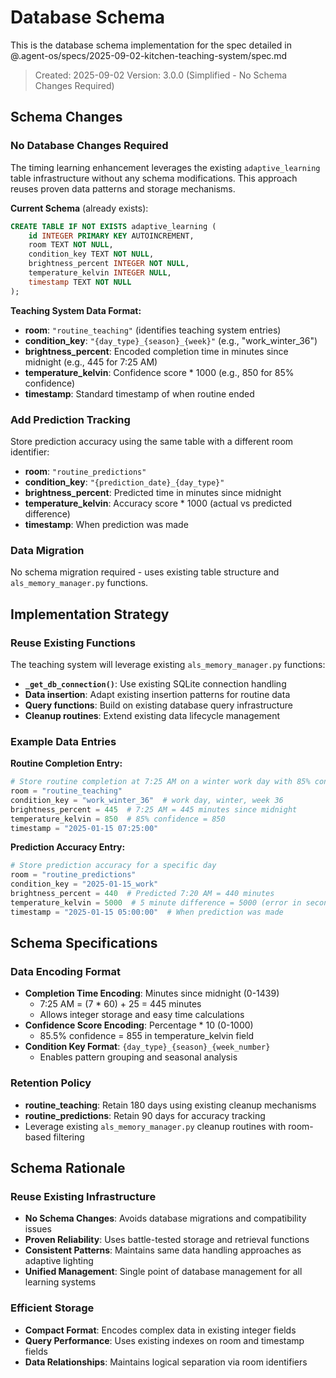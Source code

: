 # Database Schema

This is the database schema implementation for the spec detailed in @.agent-os/specs/2025-09-02-kitchen-teaching-system/spec.md

> Created: 2025-09-02
> Version: 3.0.0 (Simplified - No Schema Changes Required)

## Schema Changes

### No Database Changes Required

The timing learning enhancement leverages the existing `adaptive_learning` table infrastructure without any schema modifications. This approach reuses proven data patterns and storage mechanisms.

**Current Schema** (already exists):
```sql
CREATE TABLE IF NOT EXISTS adaptive_learning (
    id INTEGER PRIMARY KEY AUTOINCREMENT,
    room TEXT NOT NULL,
    condition_key TEXT NOT NULL,
    brightness_percent INTEGER NOT NULL,
    temperature_kelvin INTEGER NULL,
    timestamp TEXT NOT NULL
);
```

**Teaching System Data Format:**
- **room**: `"routine_teaching"` (identifies teaching system entries)
- **condition_key**: `"{day_type}_{season}_{week}"` (e.g., "work_winter_36") 
- **brightness_percent**: Encoded completion time in minutes since midnight (e.g., 445 for 7:25 AM)
- **temperature_kelvin**: Confidence score * 1000 (e.g., 850 for 85% confidence)
- **timestamp**: Standard timestamp of when routine ended

### Add Prediction Tracking

Store prediction accuracy using the same table with a different room identifier:

- **room**: `"routine_predictions"`
- **condition_key**: `"{prediction_date}_{day_type}"` 
- **brightness_percent**: Predicted time in minutes since midnight
- **temperature_kelvin**: Accuracy score * 1000 (actual vs predicted difference)
- **timestamp**: When prediction was made

### Data Migration

No schema migration required - uses existing table structure and `als_memory_manager.py` functions.

## Implementation Strategy

### Reuse Existing Functions

The teaching system will leverage existing `als_memory_manager.py` functions:

- **`_get_db_connection()`**: Use existing SQLite connection handling
- **Data insertion**: Adapt existing insertion patterns for routine data
- **Query functions**: Build on existing database query infrastructure
- **Cleanup routines**: Extend existing data lifecycle management

### Example Data Entries

**Routine Completion Entry:**
```python
# Store routine completion at 7:25 AM on a winter work day with 85% confidence
room = "routine_teaching"
condition_key = "work_winter_36"  # work day, winter, week 36
brightness_percent = 445  # 7:25 AM = 445 minutes since midnight
temperature_kelvin = 850  # 85% confidence = 850
timestamp = "2025-01-15 07:25:00"
```

**Prediction Accuracy Entry:**
```python 
# Store prediction accuracy for a specific day
room = "routine_predictions"
condition_key = "2025-01-15_work"
brightness_percent = 440  # Predicted 7:20 AM = 440 minutes
temperature_kelvin = 5000  # 5 minute difference = 5000 (error in seconds)
timestamp = "2025-01-15 05:00:00"  # When prediction was made
```

## Schema Specifications

### Data Encoding Format
- **Completion Time Encoding**: Minutes since midnight (0-1439)
  - 7:25 AM = (7 * 60) + 25 = 445 minutes
  - Allows integer storage and easy time calculations
- **Confidence Score Encoding**: Percentage * 10 (0-1000)
  - 85.5% confidence = 855 in temperature_kelvin field
- **Condition Key Format**: `{day_type}_{season}_{week_number}`
  - Enables pattern grouping and seasonal analysis

### Retention Policy
- **routine_teaching**: Retain 180 days using existing cleanup mechanisms
- **routine_predictions**: Retain 90 days for accuracy tracking
- Leverage existing `als_memory_manager.py` cleanup routines with room-based filtering

## Schema Rationale

### Reuse Existing Infrastructure
- **No Schema Changes**: Avoids database migrations and compatibility issues
- **Proven Reliability**: Uses battle-tested storage and retrieval functions
- **Consistent Patterns**: Maintains same data handling approaches as adaptive lighting
- **Unified Management**: Single point of database management for all learning systems

### Efficient Storage
- **Compact Format**: Encodes complex data in existing integer fields
- **Query Performance**: Uses existing indexes on room and timestamp fields
- **Data Relationships**: Maintains logical separation via room identifiers
